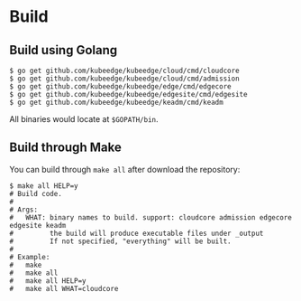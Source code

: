 # Build

## Build using Golang


```shell
$ go get github.com/kubeedge/kubeedge/cloud/cmd/cloudcore
$ go get github.com/kubeedge/kubeedge/cloud/cmd/admission
$ go get github.com/kubeedge/kubeedge/edge/cmd/edgecore
$ go get github.com/kubeedge/kubeedge/edgesite/cmd/edgesite
$ go get github.com/kubeedge/kubeedge/keadm/cmd/keadm
```

All binaries would locate at `$GOPATH/bin`.

## Build through Make

You can build through `make all` after download the repository:

```shell
$ make all HELP=y
# Build code.
#
# Args:
#   WHAT: binary names to build. support: cloudcore admission edgecore edgesite keadm
#         the build will produce executable files under _output
#         If not specified, "everything" will be built.
#
# Example:
#   make
#   make all
#   make all HELP=y
#   make all WHAT=cloudcore

```

